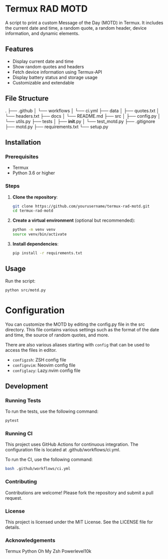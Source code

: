 # Termux RAD MOTD

A script to print a custom Message of the Day (MOTD) in Termux. It includes the current date and time, a random quote, a random header, device information, and dynamic elements.

## Features
- Display current date and time
- Show random quotes and headers
- Fetch device information using Termux-API
- Display battery status and storage usage
- Customizable and extendable

## File Structure
.
├── .github
│   └── workflows
│       └── ci.yml
├── data
│   ├── quotes.txt
│   └── headers.txt
├── docs
│   └── README.md
├── src
│   ├── config.py
│   └── utils.py
├── tests
│   ├── __init__.py
│   └── test_motd.py
├── .gitignore
├── motd.py
├── requirements.txt
└── setup.py

## Installation

### Prerequisites
- Termux
- Python 3.6 or higher

### Steps
1. **Clone the repository**:
    ```sh
    git clone https://github.com/yourusername/termux-rad-motd.git
    cd termux-rad-motd
    ```

2. **Create a virtual environment** (optional but recommended):
    ```sh
    python -m venv venv
    source venv/bin/activate
    ```

3. **Install dependencies**:
    ```sh
    pip install -r requirements.txt
    ```

## Usage
Run the script:
```sh
python src/motd.py
```

# Configuration

You can customize the MOTD by editing the config.py file in the src directory. This file contains various settings such as the format of the date and time, the source of random quotes, and more.

There are also various aliases starting with `config` that can be used to access the files in editor.
- `configzsh`: ZSH config file
- `confignvim`: Neovim config file
- `configlazy`: Lazy.nvim config file

## Development

### Running Tests
To run the tests, use the following command:
```sh
pytest
```

### Running CI
This project uses GitHub Actions for continuous integration.
The configuration file is located at .github/workflows/ci.yml.

To run the CI, use the following command:
```sh
bash .github/workflows/ci.yml
```

### Contributing
Contributions are welcome! Please fork the repository and submit a pull request.

### License
This project is licensed under the MIT License. See the LICENSE file for details.

### Acknowledgements
Termux
Python
Oh My Zsh
Powerlevel10k
